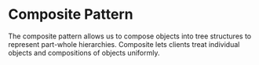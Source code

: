 # Composite Pattern

The composite pattern allows us to compose objects into tree structures to represent part-whole hierarchies. Composite lets clients treat individual objects and compositions of objects uniformly.
